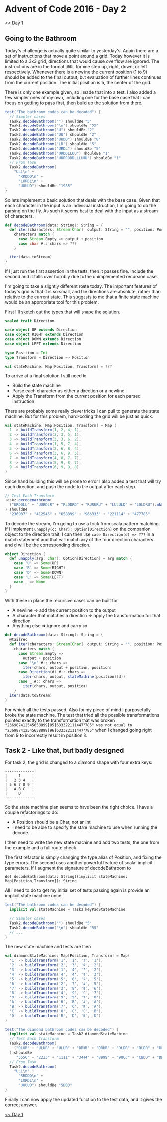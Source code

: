 # Advent of Code 2016 - Day 2

[<< Day 1](./day1)

## Going to the Bathroom

Today's challenge is actually quite similar to yesterday's. Again there are a
set of instructions that move a point around a grid. Today however it is limited
to a 3x3 grid, directions that would cause overflow are ignored. The
instructions are in the format `URDL` for one step up, right, down, or left
respectively. Whenever there is a newline the current position (1 to 9) should
be added to the final output, but evaluation of further lines continues from the
current position. The initial position is 5, the center of the grid.

There is only one example given, so I made that into a test. I also added a few
simpler ones of my own, including one for the base case that I can focus on
getting to pass first, then build up the solution from there.

```scala
test("The bathroom codes can be decoded") {
  // Simpler cases
  Task2.decodeBathroom("") shouldBe "5"
  Task2.decodeBathroom("\n") shouldBe "55"
  Task2.decodeBathroom("U") shouldBe "2"
  Task2.decodeBathroom("UU") shouldBe "2"
  Task2.decodeBathroom("UUDD") shouldBe "8"
  Task2.decodeBathroom("LR") shouldBe "5"
  Task2.decodeBathroom("URDL") shouldBe "5"
  Task2.decodeBathroom("URDDLLUU") shouldBe "1"
  Task2.decodeBathroom("UURRDDDLLLUUU") shouldBe "1"
  // From Task
  Task2.decodeBathroom(
    "ULL\n" +
      "RRDDD\n" +
      "LURDL\n" +
      "UUUUD") shouldBe "1985"
}
```

So lets implement a basic solution that deals with the base case. Given that
each character in the input is an individual instruction, I'm going to do the
parsing on the fly. As such it seems best to deal with the input as a stream of
characters.

```scala
def decodeBathroom(data: String): String = {
  def iter(characters: Stream[Char], output: String = "", position: Position = 5): String =
    characters match {
      case Stream.Empty => output + position
      case char #:: chars => ???
    }

  iter(data.toStream)
}
```

If I just run the first assertion in the tests, then it passes fine. Include the
second and it falls over horribly due to the unimplemented recursion case.

I'm going to take a slightly different route today. The important features of
today's grid is that it is so small, and the directions are absolute, rather
than relative to the current state. This suggests to me that a finite state
machine would be an appropriate tool for this problem.

First I'll sketch out the types that will shape the solution.

```scala
sealed trait Direction

case object UP extends Direction
case object RIGHT extends Direction
case object DOWN extends Direction
case object LEFT extends Direction

type Position = Int
type Transform = Direction => Position

val stateMachine: Map[Position, Transform] = ???
```

To arrive at a final solution I still need to
 - Build the state machine
 - Parse each character as either a direction or a newline
 - Apply the Transform from the current position for each parsed instruction

There are probably some really clever tricks I can pull to generate the state
machine. But for this problem, hard-coding the grid will be just as quick.

```scala
val stateMachine: Map[Position, Transform] = Map (
  1 -> buildTransform(1, 2, 4, 1),
  2 -> buildTransform(2, 3, 5, 1),
  3 -> buildTransform(3, 3, 6, 2),
  4 -> buildTransform(1, 5, 7, 4),
  5 -> buildTransform(2, 6, 8, 4),
  6 -> buildTransform(3, 6, 9, 5),
  7 -> buildTransform(4, 8, 7, 7),
  8 -> buildTransform(5, 9, 8, 7),
  9 -> buildTransform(6, 9, 9, 8)
)
```

Since hand building this will be prone to error I also added a test that will
try each direction, and push the node to the output after each step.

````scala
// Test Each Transform
Task2.decodeBathroom(
  ("URDDLL" + "UURDLR" + "RLDDRD" + "RURURU" + "LULULD" + "LDLDRU").mkString("\n")
) shouldBe
  "236987" + "412545" + "658899" + "966333" + "221114" + "477785"
````

To decode the stream, I'm going to use a trick from scala pattern matching. If I
implement `unapply(c: Char): Option[Direction]` on the companion object to the
direction trait, I can then use `case Direction(d) => ???` in a match statement
and that will match any of the four direction characters and d will be the
corresponding direction.

```scala
object Direction {
  def unapply(arg: Char): Option[Direction] = arg match {
    case 'U' => Some(UP)
    case 'R' => Some(RIGHT)
    case 'D' => Some(DOWN)
    case 'L' => Some(LEFT)
    case _ => None
  }
}
```

With these in place the recursive cases can be built for
- A newline => add the current position to the output
- A character that matches a direction => apply the transformation for that   
  direction
- Anything else => ignore and carry on

```scala
def decodeBathroom(data: String): String = {
  @tailrec
  def iter(characters: Stream[Char], output: String = "", position: Position = 5): String =
    characters match {
      case Stream.Empty =>
        output + position
      case '\n' #:: chars =>
        iter(chars, output + position, position)
      case Direction(d) #:: chars =>
        iter(chars, output, stateMachine(position)(d))
      case _ #:: chars =>
        iter(chars, output, position)
    }
  iter(data.toStream)
}
```

For which all the tests passed. Also for my piece of mind I purposefully broke
the state machine. The test that tried all the possible transformations pointed
exactly to the transformation that was broken
`"236987412545658899[85]6333221114477785" was not equal to
"236987412545658899[96]6333221114477785"` when I changed going right from 9 to
incorrectly result in position 8.

## Task 2 - Like that, but badly designed

For task 2, the grid is changed to a diamond shape with four extra keys:

    -------------
    |     1     |
    |   2 3 4   |
    | 5 6 7 8 9 |
    |   A B C   |
    |     D     |
    -------------

So the state machine plan seems to have been the right choice. I have a couple
refactorings to do:

 - A Position should be a Char, not an Int
 - I need to be able to specify the state machine to use when running the
   decode.

I then need to write the new state machine and add two tests, the one from the
example and a full route check.

The first refactor is simply changing the type alias of Position, and fixing the
type errors. The second uses another powerful feature of scala: implicit
parameters. If I augment the signature of decodeBathroom to
```
def decodeBathroom(data: String)(implicit stateMachine: Map[Position,Transform]): String
```

All I need to do to get my initial set of tests passing again is provide an
implicit state machine once:

```scala
test("The bathroom codes can be decoded") {
  implicit val stateMachine = Task2.keyPadStateMachine

  // Simpler cases
  Task2.decodeBathroom("") shouldBe "5"
  Task2.decodeBathroom("\n") shouldBe "55"
  // ...
}
```

The new state machine and tests are then

```scala
val diamondStateMachine: Map[Position, Transform] = Map(
  '1' -> buildTransform('1', '1', '3', '1'),
  '2' -> buildTransform('2', '3', '6', '2'),
  '3' -> buildTransform('1', '4', '7', '2'),
  '4' -> buildTransform('4', '4', '8', '3'),
  '5' -> buildTransform('5', '6', '5', '5'),
  '6' -> buildTransform('2', '7', 'A', '5'),
  '7' -> buildTransform('3', '8', 'B', '6'),
  '8' -> buildTransform('4', '9', 'C', '7'),
  '9' -> buildTransform('9', '9', '9', '8'),
  'A' -> buildTransform('6', 'B', 'A', 'A'),
  'B' -> buildTransform('7', 'C', 'D', 'A'),
  'C' -> buildTransform('8', 'C', 'C', 'B'),
  'D' -> buildTransform('B', 'D', 'D', 'D')
)

test("The diamond bathroom codes can be decoded") {
  implicit val stateMachine = Task2.diamondStateMachine
  // Test Each Transform
  Task2.decodeBathroom(
    ("DLUR" + "ULUR" + "ULUR" + "DRUR" + "DRUR" + "DLDR" + "DLDR" + "DLUL" + "DLUR" + "ULDD" + "RRUU" + "LDRL" + "DULL").mkString("\n")
  ) shouldBe
     "5556" + "2223" + "1111" + "3444" + "8999" + "98CC" + "CBDD" + "DDBA" + "AA67" + "326A" + "BC84" + "3787" + "B765"
  // From Task
  Task2.decodeBathroom(
    "ULL\n" +
      "RRDDD\n" +
      "LURDL\n" +
      "UUUUD") shouldBe "5DB3"
}
```

Finally I can now apply the updated function to the test data, and it gives the
correct answer.

[<< Day 1](./day1)
